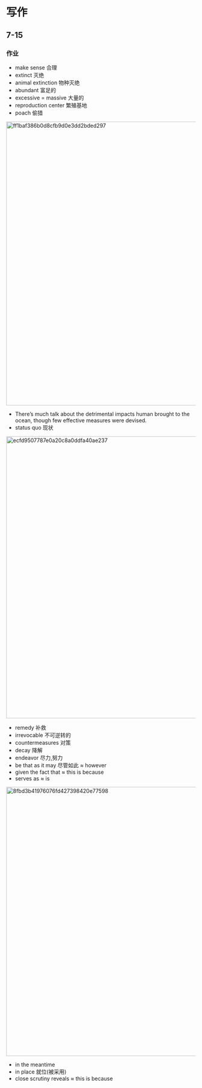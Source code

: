 # 写作
## 7-15
### 作业
- make sense 合理
- extinct 灭绝
- animal extinction 物种灭绝
- abundant 富足的
- excessive = massive 大量的
- reproduction center 繁殖基地  
- poach 偷猎
<img width="753" alt="ff1baf386b0d8cfb9d0e3dd2bded297" src="https://user-images.githubusercontent.com/44770623/179130974-d3ac1a99-e220-4029-a095-ca278e77b217.png">

- There’s much talk about the detrimental impacts human brought to the ocean, though few effective measures were devised.
- status quo 现状
<img width="748" alt="ecfd9507787e0a20c8a0ddfa40ae237" src="https://user-images.githubusercontent.com/44770623/179132063-c1b07904-3947-4729-830a-651220fed68f.png">

- remedy 补救
- irrevocable 不可逆转的
- countermeasures 对策
- decay 降解
- endeavor 尽力,努力
- be that as it may 尽管如此 $\approx$ however
- given the fact that $\approx$ this is because
- serves as $\approx$ is  

<img width="714" alt="8fbd3b41976076fd427398420e77598" src="https://user-images.githubusercontent.com/44770623/179134822-77e0e30a-ccc6-4945-a379-8ae7cfea68dc.png">

- in the meantime
- in place 就位(被采用)
- close scrutiny reveals $\approx$ this is because
